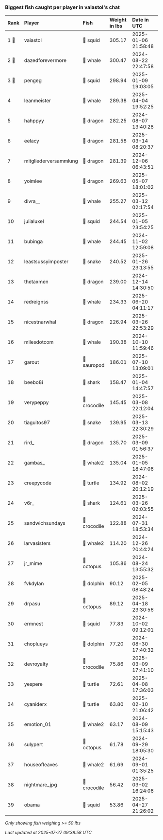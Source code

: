 ### Biggest fish caught per player in vaiastol's chat

| Rank  | Player                | Fish         | Weight in lbs | Date in UTC         |
|:------|:----------------------|:-------------|:--------------|:--------------------|
| 1 🥇  | vaiastol              | 🦑 squid     | 305.17        | 2025-01-06 21:58:48 |
| 2 🥈  | dazedforevermore      | 🐳 whale     | 300.47        | 2024-08-22 22:47:58 |
| 3 🥉  | pengeg                | 🦑 squid     | 298.94        | 2025-01-09 19:03:05 |
| 4     | leanmeister           | 🐳 whale     | 289.38        | 2025-04-04 19:52:25 |
| 5     | hahppyy               | 🐉 dragon    | 282.25        | 2024-08-07 13:40:28 |
| 6     | eelacy                | 🐉 dragon    | 281.58        | 2025-03-14 08:20:37 |
| 7     | mitgliederversammlung | 🐉 dragon    | 281.39        | 2024-12-06 06:43:51 |
| 8     | yoimlee               | 🐉 dragon    | 269.63        | 2025-05-07 18:01:02 |
| 9     | divra__               | 🐳 whale     | 255.27        | 2025-03-12 02:17:54 |
| 10    | julialuxel            | 🦑 squid     | 244.54        | 2025-01-05 23:54:25 |
| 11    | bubinga               | 🐳 whale     | 244.45        | 2024-11-02 12:59:08 |
| 12    | leastsussyimposter    | 🐍 snake     | 240.52        | 2025-01-26 23:13:55 |
| 13    | thetaxmen             | 🐉 dragon    | 239.00        | 2024-12-14 14:30:50 |
| 14    | redreignss            | 🐳 whale     | 234.33        | 2025-06-20 04:11:17 |
| 15    | nicestnarwhal         | 🐉 dragon    | 226.94        | 2025-03-26 22:53:29 |
| 16    | milesdotcom           | 🐳 whale     | 190.38        | 2024-10-10 11:59:46 |
| 17    | garout                | 🦕 sauropod  | 186.01        | 2025-07-10 13:09:01 |
| 18    | beebo8i               | 🦈 shark     | 158.47        | 2025-01-04 14:47:57 |
| 19    | verypeppy             | 🐊 crocodile | 145.45        | 2025-03-08 22:12:04 |
| 20    | tiaguitos97           | 🐍 snake     | 139.95        | 2025-03-13 22:30:29 |
| 21    | rird_                 | 🐉 dragon    | 135.70        | 2025-03-09 01:56:37 |
| 22    | gambas_               | 🐋 whale2    | 135.04        | 2025-01-05 18:47:06 |
| 23    | creepycode            | 🐢 turtle    | 134.92        | 2024-08-02 20:12:19 |
| 24    | v6r_                  | 🦈 shark     | 124.61        | 2025-03-26 02:03:55 |
| 25    | sandwichsundays       | 🐊 crocodile | 122.88        | 2024-07-31 18:53:34 |
| 26    | larvasisters          | 🐋 whale2    | 114.20        | 2024-12-26 20:44:24 |
| 27    | jr_mime               | 🐙 octopus   | 105.86        | 2024-08-24 13:55:32 |
| 28    | fvkdylan              | 🐬 dolphin   | 90.12         | 2025-02-05 08:48:24 |
| 29    | drpasu                | 🐙 octopus   | 89.12         | 2025-04-18 23:30:56 |
| 30    | ermnest               | 🦑 squid     | 77.83         | 2024-10-02 09:12:01 |
| 31    | choplueys             | 🐬 dolphin   | 77.20         | 2024-08-30 17:40:32 |
| 32    | devroyalty            | 🐊 crocodile | 75.86         | 2025-03-09 17:41:10 |
| 33    | yespere               | 🐢 turtle    | 72.61         | 2025-04-08 17:36:03 |
| 34    | cyaniderx             | 🐢 turtle    | 63.80         | 2025-02-10 21:06:42 |
| 35    | emotion_01            | 🐋 whale2    | 63.17         | 2024-08-09 15:15:43 |
| 36    | sulypert              | 🐙 octopus   | 61.78         | 2024-09-29 18:05:30 |
| 37    | houseofleaves         | 🐋 whale2    | 61.69         | 2024-09-01 01:35:25 |
| 38    | nightmare_jpg         | 🐊 crocodile | 56.42         | 2025-03-02 16:24:06 |
| 39    | obama                 | 🦑 squid     | 53.86         | 2025-04-27 21:26:02 |

_Only showing fish weighing >= 50 lbs_

_Last updated at 2025-07-27 09:38:58 UTC_